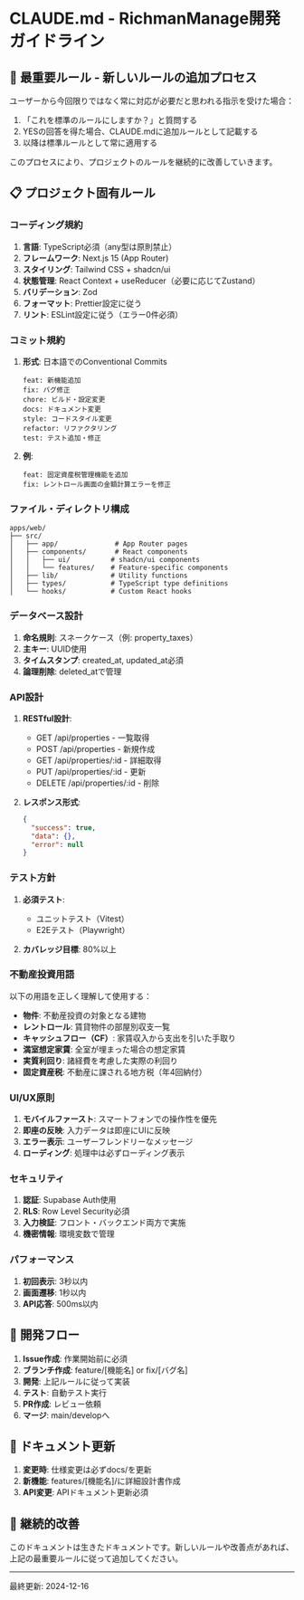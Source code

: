 # CLAUDE.md - RichmanManage開発ガイドライン

## 🔨 最重要ルール - 新しいルールの追加プロセス

ユーザーから今回限りではなく常に対応が必要だと思われる指示を受けた場合：

1. 「これを標準のルールにしますか？」と質問する
2. YESの回答を得た場合、CLAUDE.mdに追加ルールとして記載する
3. 以降は標準ルールとして常に適用する

このプロセスにより、プロジェクトのルールを継続的に改善していきます。

## 📋 プロジェクト固有ルール

### コーディング規約

1. **言語**: TypeScript必須（any型は原則禁止）
2. **フレームワーク**: Next.js 15 (App Router)
3. **スタイリング**: Tailwind CSS + shadcn/ui
4. **状態管理**: React Context + useReducer（必要に応じてZustand）
5. **バリデーション**: Zod
6. **フォーマット**: Prettier設定に従う
7. **リント**: ESLint設定に従う（エラー0件必須）

### コミット規約

1. **形式**: 日本語でのConventional Commits
   ```
   feat: 新機能追加
   fix: バグ修正
   chore: ビルド・設定変更
   docs: ドキュメント変更
   style: コードスタイル変更
   refactor: リファクタリング
   test: テスト追加・修正
   ```

2. **例**:
   ```
   feat: 固定資産税管理機能を追加
   fix: レントロール画面の金額計算エラーを修正
   ```

### ファイル・ディレクトリ構成

```
apps/web/
├── src/
│   ├── app/              # App Router pages
│   ├── components/       # React components
│   │   ├── ui/          # shadcn/ui components
│   │   └── features/    # Feature-specific components
│   ├── lib/             # Utility functions
│   ├── types/           # TypeScript type definitions
│   └── hooks/           # Custom React hooks
```

### データベース設計

1. **命名規則**: スネークケース（例: property_taxes）
2. **主キー**: UUID使用
3. **タイムスタンプ**: created_at, updated_at必須
4. **論理削除**: deleted_atで管理

### API設計

1. **RESTful設計**: 
   - GET /api/properties - 一覧取得
   - POST /api/properties - 新規作成
   - GET /api/properties/:id - 詳細取得
   - PUT /api/properties/:id - 更新
   - DELETE /api/properties/:id - 削除

2. **レスポンス形式**:
   ```json
   {
     "success": true,
     "data": {},
     "error": null
   }
   ```

### テスト方針

1. **必須テスト**:
   - ユニットテスト（Vitest）
   - E2Eテスト（Playwright）
   
2. **カバレッジ目標**: 80%以上

### 不動産投資用語

以下の用語を正しく理解して使用する：

- **物件**: 不動産投資の対象となる建物
- **レントロール**: 賃貸物件の部屋別収支一覧
- **キャッシュフロー（CF）**: 家賃収入から支出を引いた手取り
- **満室想定家賃**: 全室が埋まった場合の想定家賃
- **実質利回り**: 諸経費を考慮した実際の利回り
- **固定資産税**: 不動産に課される地方税（年4回納付）

### UI/UX原則

1. **モバイルファースト**: スマートフォンでの操作性を優先
2. **即座の反映**: 入力データは即座にUIに反映
3. **エラー表示**: ユーザーフレンドリーなメッセージ
4. **ローディング**: 処理中は必ずローディング表示

### セキュリティ

1. **認証**: Supabase Auth使用
2. **RLS**: Row Level Security必須
3. **入力検証**: フロント・バックエンド両方で実施
4. **機密情報**: 環境変数で管理

### パフォーマンス

1. **初回表示**: 3秒以内
2. **画面遷移**: 1秒以内
3. **API応答**: 500ms以内

## 🚀 開発フロー

1. **Issue作成**: 作業開始前に必須
2. **ブランチ作成**: feature/[機能名] or fix/[バグ名]
3. **開発**: 上記ルールに従って実装
4. **テスト**: 自動テスト実行
5. **PR作成**: レビュー依頼
6. **マージ**: main/developへ

## 📝 ドキュメント更新

1. **変更時**: 仕様変更は必ずdocs/を更新
2. **新機能**: features/[機能名]/に詳細設計書作成
3. **API変更**: APIドキュメント更新必須

## 🔄 継続的改善

このドキュメントは生きたドキュメントです。新しいルールや改善点があれば、上記の最重要ルールに従って追加してください。

---
最終更新: 2024-12-16